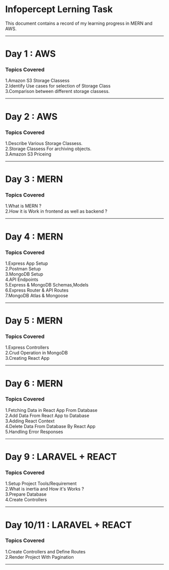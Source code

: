 # Infopercept Lerning Task
This document contains a record of my learning progress in MERN and AWS.
<hr>
<h1>Day 1 : AWS</h1>
<h3>Topics Covered</h3>
  1.Amazon S3 Storage Classess<br>
  2.Identify Use cases for selection of Storage Class<br>
  3.Comparison between different storage classess.<br>
<hr>
<h1>Day 2 : AWS</h1>
<h3>Topics Covered</h3>
  1.Describe Various Storage Classess.<br>
  2.Storage Classess For archiving objects.<br>
  3.Amazon S3 Priceing
<hr>
<h1>Day 3 : MERN</h1>
<h3>Topics Covered</h3>
  1.What is MERN ?<br>
  2.How it is Work in frontend as well as backend ?
<hr>
<h1>Day 4 : MERN</h1>
<h3>Topics Covered</h3>
  1.Express App Setup<br>
  2.Postman Setup<br>
  3.MongoDB Setup<br>
  4.API Endpoints<br>
  5.Express & MongoDB Schemas,Models<br>
  6.Express Router & API Routes<br>
  7.MongoDB Atlas & Mongoose<br>
<hr>
<h1>Day 5 : MERN</h1>
<h3>Topics Covered</h3>
  1.Express Controllers<br>
  2.Crud Operation in MongoDB<br>
  3.Creating React App
<hr>
<h1>Day 6 : MERN</h1>
<h3>Topics Covered</h3>
  1.Fetching Data in React App From Database<br>
  2.Add Data From React App to Database  <br>
  3.Adding React Context<br>
  4.Delete Data From Database By React App<br>
  5.Handling Error Responses
<hr>
<h1>Day 9 : LARAVEL + REACT</h1>
<h3>Topics Covered</h3>
  1.Setup Project Tools/Requirement<br>
  2.What is inertia and How it's Works ?<br>
  3.Prepare Database<br>
  4.Create Controllers<br>
<hr>
<h1>Day 10/11 : LARAVEL + REACT</h1>
<h3>Topics Covered</h3>
  1.Create Controllers and Define Routes<br>
  2.Render Project With Pagination<br>
<hr>
